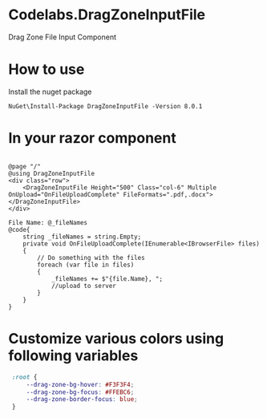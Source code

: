 # Codelabs.DragZoneInputFile
Drag Zone File Input Component
# How to use
Install the nuget package 
```shell
NuGet\Install-Package DragZoneInputFile -Version 8.0.1
```
# In your razor component
```razor

@page "/"
@using DragZoneInputFile
<div class="row">
    <DragZoneInputFile Height="500" Class="col-6" Multiple OnUpload="OnFileUploadComplete" FileFormats=".pdf,.docx"></DragZoneInputFile>
</div>

File Name: @_fileNames
@code{
    string _fileNames = string.Empty;
    private void OnFileUploadComplete(IEnumerable<IBrowserFile> files)
    {
        // Do something with the files
        foreach (var file in files)
        {
            _fileNames += $"{file.Name}, ";
            //upload to server
        }
    }
}
```
# Customize various colors using following variables
```css
 :root {
     --drag-zone-bg-hover: #F3F3F4;
     --drag-zone-bg-focus: #FFEBC6;
     --drag-zone-border-focus: blue;
 }
```
